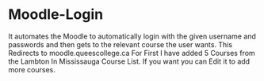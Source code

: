 # Moodle-Login
It automates the Moodle to automatically login with the given username and passwords and then gets to the relevant course the user wants. This Redirects to moodle.queescollege.ca For First I have added 5 Courses from the Lambton In Mississauga Course List. If you want you can Edit it to add more courses.
